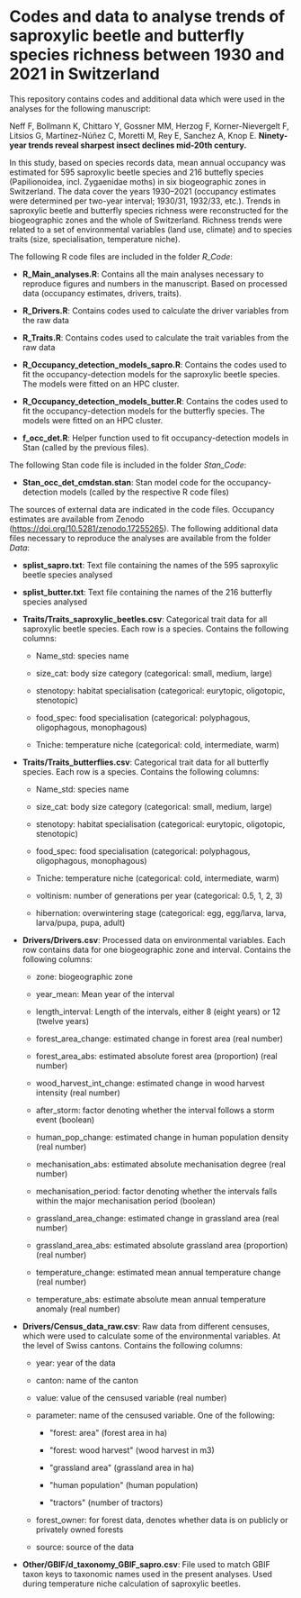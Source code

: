 # Codes and data to analyse trends of saproxylic beetle and butterfly species richness between 1930 and 2021 in Switzerland

This repository contains codes and additional data which were used in the analyses for the following manuscript:

Neff F, Bollmann K, Chittaro Y, Gossner MM, Herzog F, Korner-Nievergelt F, Litsios G, Martínez-Núñez C, Moretti M, Rey E, Sanchez A, Knop E. **Ninety-year trends reveal sharpest insect declines mid-20th century.**

In this study, based on species records data, mean annual occupancy was estimated for 595 saproxylic beetle species and 216 buttefly species (Papilionoidea, incl. Zygaenidae moths) in six biogeographic zones in Switzerland. The data cover the years 1930–2021 (occupancy estimates were determined per two-year interval; 1930/31, 1932/33, etc.). Trends in saproxylic beetle and butterfly species richness were reconstructed for the biogeographic zones and the whole of Switzerland. Richness trends were related to a set of environmental variables (land use, climate) and to species traits (size, specialisation, temperature niche).

The following R code files are included in the folder *R_Code*:

-   **R_Main_analyses.R**: Contains all the main analyses necessary to reproduce figures and numbers in the manuscript. Based on processed data (occupancy estimates, drivers, traits).

-   **R_Drivers.R**: Contains codes used to calculate the driver variables from the raw data

-   **R_Traits.R**: Contains codes used to calculate the trait variables from the raw data

-   **R_Occupancy_detection_models_sapro.R**: Contains the codes used to fit the occupancy-detection models for the saproxylic beetle species. The models were fitted on an HPC cluster.

-   **R_Occupancy_detection_models_butter.R**: Contains the codes used to fit the occupancy-detection models for the butterfly species. The models were fitted on an HPC cluster.

-   **f_occ_det.R**: Helper function used to fit occupancy-detection models in Stan (called by the previous files).

The following Stan code file is included in the folder *Stan_Code*:

-   **Stan_occ_det_cmdstan.stan**: Stan model code for the occupancy-detection models (called by the respective R code files)

The sources of external data are indicated in the code files. Occupancy estimates are available from Zenodo (<https://doi.org/10.5281/zenodo.17255265>). The following additional data files necessary to reproduce the analyses are available from the folder *Data*:

-   **splist_sapro.txt**: Text file containing the names of the 595 saproxylic beetle species analysed

-   **splist_butter.txt**: Text file containing the names of the 216 butterfly species analysed

-   **Traits/Traits_saproxylic_beetles.csv**: Categorical trait data for all saproxylic beetle species. Each row is a species. Contains the following columns:

    -   Name_std: species name

    -   size_cat: body size category (categorical: small, medium, large)

    -   stenotopy: habitat specialisation (categorical: eurytopic, oligotopic, stenotopic)

    -   food_spec: food specialisation (categorical: polyphagous, oligophagous, monophagous)

    -   Tniche: temperature niche (categorical: cold, intermediate, warm)

-   **Traits/Traits_butterflies.csv**: Categorical trait data for all butterfly species. Each row is a species. Contains the following columns:

    -   Name_std: species name

    -   size_cat: body size category (categorical: small, medium, large)

    -   stenotopy: habitat specialisation (categorical: eurytopic, oligotopic, stenotopic)

    -   food_spec: food specialisation (categorical: polyphagous, oligophagous, monophagous)

    -   Tniche: temperature niche (categorical: cold, intermediate, warm)

    -   voltinism: number of generations per year (categorical: 0.5, 1, 2, 3)

    -   hibernation: overwintering stage (categorical: egg, egg/larva, larva, larva/pupa, pupa, adult)

-   **Drivers/Drivers.csv**: Processed data on environmental variables. Each row contains data for one biogeographic zone and interval. Contains the following columns:

    -   zone: biogeographic zone

    -   year_mean: Mean year of the interval

    -   length_interval: Length of the intervals, either 8 (eight years) or 12 (twelve years)

    -   forest_area_change: estimated change in forest area (real number)

    -   forest_area_abs: estimated absolute forest area (proportion) (real number)

    -   wood_harvest_int_change: estimated change in wood harvest intensity (real number)

    -   after_storm: factor denoting whether the interval follows a storm event (boolean)

    -   human_pop_change: estimated change in human population density (real number)

    -   mechanisation_abs: estimated absolute mechanisation degree (real number)

    -   mechanisation_period: factor denoting whether the intervals falls within the major mechanisation period (boolean)

    -   grassland_area_change: estimated change in grassland area (real number)

    -   grassland_area_abs: estimated absolute grassland area (proportion) (real number)

    -   temperature_change: estimated mean annual temperature change (real number)

    -   temperature_abs: estimate absolute mean annual temperature anomaly (real number)

-   **Drivers/Census_data_raw.csv**: Raw data from different censuses, which were used to calculate some of the environmental variables. At the level of Swiss cantons. Contains the following columns:

    -   year: year of the data

    -   canton: name of the canton

    -   value: value of the censused variable (real number)

    -   parameter: name of the censused variable. One of the following:

        -   "forest: area" (forest area in ha)

        -   "forest: wood harvest" (wood harvest in m3)

        -   "grassland area" (grassland area in ha)

        -   "human population" (human population)

        -   "tractors" (number of tractors)

    -   forest_owner: for forest data, denotes whether data is on publicly or privately owned forests

    -   source: source of the data

-   **Other/GBIF/d_taxonomy_GBIF_sapro.csv**: File used to match GBIF taxon keys to taxonomic names used in the present analyses. Used during temperature niche calculation of saproxylic beetles.
